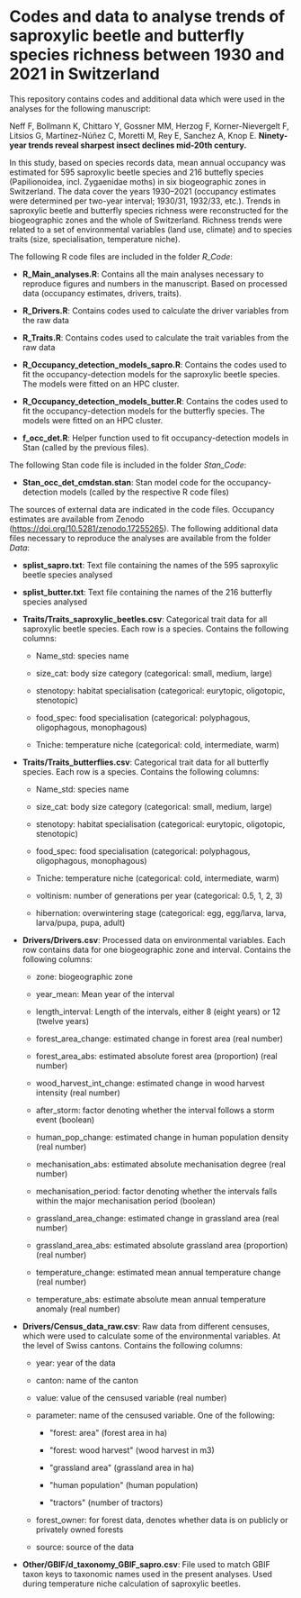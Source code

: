 # Codes and data to analyse trends of saproxylic beetle and butterfly species richness between 1930 and 2021 in Switzerland

This repository contains codes and additional data which were used in the analyses for the following manuscript:

Neff F, Bollmann K, Chittaro Y, Gossner MM, Herzog F, Korner-Nievergelt F, Litsios G, Martínez-Núñez C, Moretti M, Rey E, Sanchez A, Knop E. **Ninety-year trends reveal sharpest insect declines mid-20th century.**

In this study, based on species records data, mean annual occupancy was estimated for 595 saproxylic beetle species and 216 buttefly species (Papilionoidea, incl. Zygaenidae moths) in six biogeographic zones in Switzerland. The data cover the years 1930–2021 (occupancy estimates were determined per two-year interval; 1930/31, 1932/33, etc.). Trends in saproxylic beetle and butterfly species richness were reconstructed for the biogeographic zones and the whole of Switzerland. Richness trends were related to a set of environmental variables (land use, climate) and to species traits (size, specialisation, temperature niche).

The following R code files are included in the folder *R_Code*:

-   **R_Main_analyses.R**: Contains all the main analyses necessary to reproduce figures and numbers in the manuscript. Based on processed data (occupancy estimates, drivers, traits).

-   **R_Drivers.R**: Contains codes used to calculate the driver variables from the raw data

-   **R_Traits.R**: Contains codes used to calculate the trait variables from the raw data

-   **R_Occupancy_detection_models_sapro.R**: Contains the codes used to fit the occupancy-detection models for the saproxylic beetle species. The models were fitted on an HPC cluster.

-   **R_Occupancy_detection_models_butter.R**: Contains the codes used to fit the occupancy-detection models for the butterfly species. The models were fitted on an HPC cluster.

-   **f_occ_det.R**: Helper function used to fit occupancy-detection models in Stan (called by the previous files).

The following Stan code file is included in the folder *Stan_Code*:

-   **Stan_occ_det_cmdstan.stan**: Stan model code for the occupancy-detection models (called by the respective R code files)

The sources of external data are indicated in the code files. Occupancy estimates are available from Zenodo (<https://doi.org/10.5281/zenodo.17255265>). The following additional data files necessary to reproduce the analyses are available from the folder *Data*:

-   **splist_sapro.txt**: Text file containing the names of the 595 saproxylic beetle species analysed

-   **splist_butter.txt**: Text file containing the names of the 216 butterfly species analysed

-   **Traits/Traits_saproxylic_beetles.csv**: Categorical trait data for all saproxylic beetle species. Each row is a species. Contains the following columns:

    -   Name_std: species name

    -   size_cat: body size category (categorical: small, medium, large)

    -   stenotopy: habitat specialisation (categorical: eurytopic, oligotopic, stenotopic)

    -   food_spec: food specialisation (categorical: polyphagous, oligophagous, monophagous)

    -   Tniche: temperature niche (categorical: cold, intermediate, warm)

-   **Traits/Traits_butterflies.csv**: Categorical trait data for all butterfly species. Each row is a species. Contains the following columns:

    -   Name_std: species name

    -   size_cat: body size category (categorical: small, medium, large)

    -   stenotopy: habitat specialisation (categorical: eurytopic, oligotopic, stenotopic)

    -   food_spec: food specialisation (categorical: polyphagous, oligophagous, monophagous)

    -   Tniche: temperature niche (categorical: cold, intermediate, warm)

    -   voltinism: number of generations per year (categorical: 0.5, 1, 2, 3)

    -   hibernation: overwintering stage (categorical: egg, egg/larva, larva, larva/pupa, pupa, adult)

-   **Drivers/Drivers.csv**: Processed data on environmental variables. Each row contains data for one biogeographic zone and interval. Contains the following columns:

    -   zone: biogeographic zone

    -   year_mean: Mean year of the interval

    -   length_interval: Length of the intervals, either 8 (eight years) or 12 (twelve years)

    -   forest_area_change: estimated change in forest area (real number)

    -   forest_area_abs: estimated absolute forest area (proportion) (real number)

    -   wood_harvest_int_change: estimated change in wood harvest intensity (real number)

    -   after_storm: factor denoting whether the interval follows a storm event (boolean)

    -   human_pop_change: estimated change in human population density (real number)

    -   mechanisation_abs: estimated absolute mechanisation degree (real number)

    -   mechanisation_period: factor denoting whether the intervals falls within the major mechanisation period (boolean)

    -   grassland_area_change: estimated change in grassland area (real number)

    -   grassland_area_abs: estimated absolute grassland area (proportion) (real number)

    -   temperature_change: estimated mean annual temperature change (real number)

    -   temperature_abs: estimate absolute mean annual temperature anomaly (real number)

-   **Drivers/Census_data_raw.csv**: Raw data from different censuses, which were used to calculate some of the environmental variables. At the level of Swiss cantons. Contains the following columns:

    -   year: year of the data

    -   canton: name of the canton

    -   value: value of the censused variable (real number)

    -   parameter: name of the censused variable. One of the following:

        -   "forest: area" (forest area in ha)

        -   "forest: wood harvest" (wood harvest in m3)

        -   "grassland area" (grassland area in ha)

        -   "human population" (human population)

        -   "tractors" (number of tractors)

    -   forest_owner: for forest data, denotes whether data is on publicly or privately owned forests

    -   source: source of the data

-   **Other/GBIF/d_taxonomy_GBIF_sapro.csv**: File used to match GBIF taxon keys to taxonomic names used in the present analyses. Used during temperature niche calculation of saproxylic beetles.
